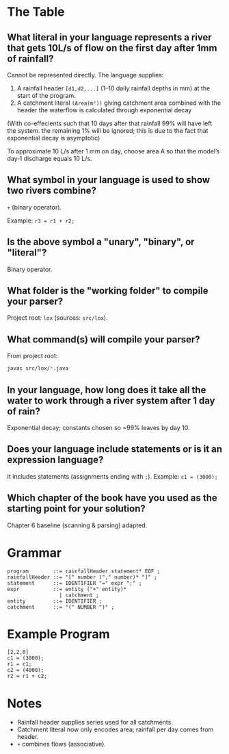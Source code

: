 # The Table 
## What literal in your language represents a river that gets 10L/s of flow on the first day after 1mm of rainfall?
Cannot be represented directly. The language supplies:
1. A rainfall header `[d1,d2,...]` (1–10 daily rainfall depths in mm) at the start of the program.
2. A catchment literal `(Area(m²))` giving catchment area combined with the header the waterflow is calculated through exponential decay 

(With co-effecients such that 10 days after that rainfall 99% will have left the system. the remaining 1% will be ignored; this is due to the fact that exponential decay is asymptotic)

To approximate 10 L/s after 1 mm on day, choose area A so that the model’s day‑1 discharge equals 10 L/s.

## What symbol in your language is used to show two rivers combine?
`+` (binary operator).

Example: `r3 = r1 + r2;`

## Is the above symbol a "unary", "binary", or "literal"?
Binary operator.

## What folder is the "working folder" to compile your parser?
Project root: `lox` (sources: `src/lox`).

## What command(s) will compile your parser?
From project root:
```bash
javac src/lox/*.java
```

## In your language, how long does it take all the water to work through a river system after 1 day of rain?
Exponential decay; constants chosen so ~99% leaves by day 10.

## Does your language include statements or is it an expression language?
It includes statements (assignments ending with `;`).
Example: `c1 = (3000);`

## Which chapter of the book have you used as the starting point for your solution?
Chapter 6 baseline (scanning & parsing) adapted.

# Grammar
```
program        ::= rainfallHeader statement* EOF ;
rainfallHeader ::= "[" number ("," number)* "]" ;
statement      ::= IDENTIFIER "=" expr ";" ;
expr           ::= entity ("+" entity)*
                 | catchment ;
entity         ::= IDENTIFIER ;
catchment      ::= "(" NUMBER ")" ;
```

# Example Program
```
[2,2,0]
c1 = (3000);
r1 = c1;
c2 = (4000);
r2 = r1 + c2;
```

# Notes
- Rainfall header supplies series used for all catchments.
- Catchment literal now only encodes area; rainfall per day comes from header.
- `+` combines flows (associative).